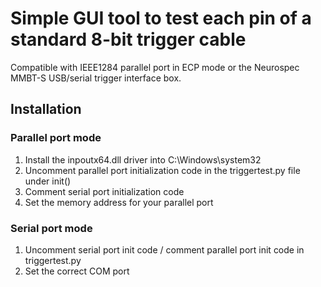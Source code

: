 # Simple GUI tool to test each pin of a standard 8-bit trigger cable
Compatible with IEEE1284 parallel port in ECP mode or the Neurospec MMBT-S USB/serial trigger interface box.

## Installation
### Parallel port mode
1. Install the inpoutx64.dll driver into C:\Windows\system32
1. Uncomment parallel port initialization code in the triggertest.py file under init()
1. Comment serial port initialization code
1. Set the memory address for your parallel port

### Serial port mode
1. Uncomment serial port init code / comment parallel port init code in triggertest.py
1. Set the correct COM port

